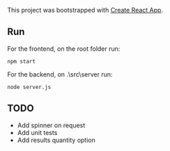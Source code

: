 This project was bootstrapped with [Create React App](https://github.com/facebookincubator/create-react-app).

## Run
For the frontend, on the root folder run:
```
npm start
```

For the backend, on .\src\server run:
```
node server.js
```


## TODO
- Add spinner on request
- Add unit tests
- Add results quantity option
